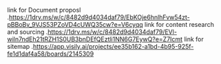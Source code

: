 link for Document proposl .https://1drv.ms/w/c/8482d9d4034daf79/EbKOje6hnlhFvw54zt-pBBoBv_9VJS53PZoVD4cUWQ35cw?e=V6cyqq
link for content research and sourcing .https://1drv.ms/w/c/8482d9d4034daf79/EVl-wiln7ndEh21tRZH1S0UB3bnDEfQEztli1NN6G7EywQ?e=Z7Icmt
link for sitemap .https://app.visily.ai/projects/ee35b162-a1bd-4b95-925f-fe1d1daf4a58/boards/2145309
